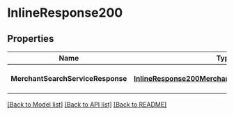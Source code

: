 # InlineResponse200

## Properties
Name | Type | Description | Notes
------------ | ------------- | ------------- | -------------
**MerchantSearchServiceResponse** | [**InlineResponse200MerchantSearchServiceResponse**](inline_response_200_merchantSearchServiceResponse.md) |  | [optional] [default to null]

[[Back to Model list]](../README.md#documentation-for-models) [[Back to API list]](../README.md#documentation-for-api-endpoints) [[Back to README]](../README.md)


